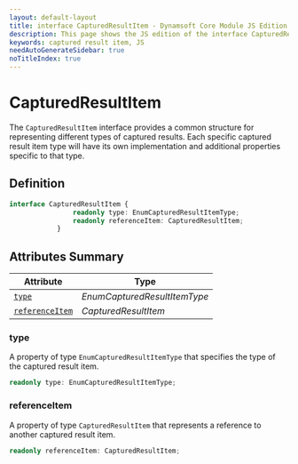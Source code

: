 ```yaml
---
layout: default-layout
title: interface CapturedResultItem - Dynamsoft Core Module JS Edition API Reference
description: This page shows the JS edition of the interface CapturedResultItem in Dynamsoft Core Module.
keywords: captured result item, JS
needAutoGenerateSidebar: true
noTitleIndex: true
---
```


# CapturedResultItem

The `CapturedResultItem` interface provides a common structure for representing different types of captured results. Each specific captured result item type will have its own implementation and additional properties specific to that type.

## Definition

```typescript
interface CapturedResultItem {
                readonly type: EnumCapturedResultItemType;
                readonly referenceItem: CapturedResultItem;
            }
```

## Attributes Summary

| Attribute                         | Type|
|--------------------------------|------------|
| [`type`](#type)              | *EnumCapturedResultItemType*          |
| [`referenceItem`](#referenceItem)    | *CapturedResultItem*          |

### type

A property of type `EnumCapturedResultItemType` that specifies the type of the captured result item.

```typescript
readonly type: EnumCapturedResultItemType;
```

### referenceItem

A property of type `CapturedResultItem` that represents a reference to another captured result item.

```typescript
readonly referenceItem: CapturedResultItem;
```
